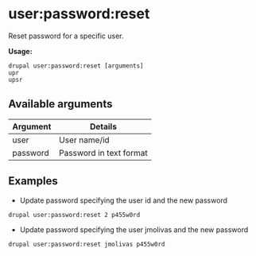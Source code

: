 # user:password:reset
Reset password for a specific user.

**Usage:**
```
drupal user:password:reset [arguments]
upr
upsr
```

## Available arguments
Argument | Details
---------|-------------
user | User name/id
password | Password in text format

## Examples
* Update password specifying the user id and the new password
```
drupal user:password:reset 2 p455w0rd
```
* Update password specifying the user jmolivas and the new password
```
drupal user:password:reset jmolivas p455w0rd
```
